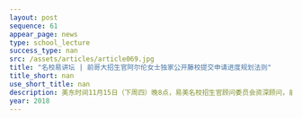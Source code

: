 ```yaml
---
layout: post
sequence: 61
appear_page: news  
type: school_lecture
success_type: nan
src: /assets/articles/article069.jpg
title: "名校易讲坛 | 前哥大招生官阿尔伦女士独家公开藤校提交申请进度规划法则"
title_short: nan
use_short_title: nan
description: 美东时间11月15日（下周四）晚8点，易美名校招生官顾问委员会资深顾问，前哥伦比亚大学资深招生官，阿尔伦女士亲临易美名校易讲坛！依据自身长达16年的招生经验，从全美排名前三的哥伦比亚大学招生流程角度出发
year: 2018
---
```



